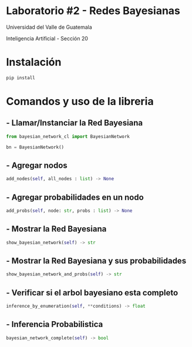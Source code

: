 # Laboratorio #2 - Redes Bayesianas

Universidad del Valle de Guatemala

Inteligencia Artificial - Sección 20

# Instalación

```bash
pip install
```

# Comandos y uso de la libreria

## - Llamar/Instanciar la Red Bayesiana

```python
from bayesian_network_cl import BayesianNetwork

bn = BayesianNetwork()
```

## - Agregar nodos

```python
add_nodes(self, all_nodes : list) -> None
```

## - Agregar probabilidades en un nodo

```python
add_probs(self, node: str, probs : list) -> None
```

## - Mostrar la Red Bayesiana

```python
show_bayesian_network(self) -> str
```

## - Mostrar la Red Bayesiana y sus probabilidades

```python
show_bayesian_network_and_probs(self) -> str
```

## - Verificar si el arbol bayesiano esta completo

```python
inference_by_enumeration(self, **conditions) -> float
```

## - Inferencia Probabilistica

```python
bayesian_network_complete(self) -> bool
```
